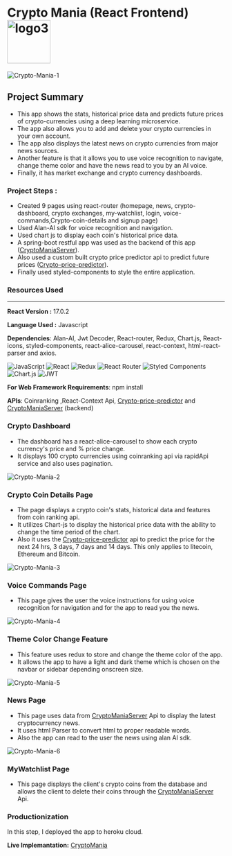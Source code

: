# Crypto Mania (React Frontend)<img src="https://i.ibb.co/SrfdFSz/logo3.png" alt="logo3" border="0" align="center" width="100">
<img src="https://i.ibb.co/y4rKph5/Crypto-Mania-1.png" alt="Crypto-Mania-1" border="0">

## Project Summary 

* This app shows the stats, historical price data and predicts future prices of crypto-currencies using a deep learning microservice.
* The app also allows you to add and delete your crypto currencies in your own account. 
* The app also displays the latest news on crypto currencies from major news sources.
* Another feature is that it allows you to use voice recognition to navigate, change theme color and have the news read to you by an AI voice.
* Finally, it has market exchange and crypto currency dashboards.  
### Project Steps :  
* Created 9 pages using react-router (homepage, news, crypto-dashboard, crypto exchanges, my-watchlist, login, voice-commands,Crypto-coin-details and signup page)
* Used Alan-AI sdk for voice recognition and navigation.
* Used chart js to display each coin's historical price data.
* A spring-boot restful app was used as the backend of this app ([CryptoManiaServer](https://github.com/mk870/crypto-mania-api)).
* Also used a custom built crypto price predictor api to predict future prices ([Crypto-price-predictor](https://github.com/mk870/Crypto_Deep_Learning_Api)).
* Finally used styled-components to style the entire application.

### **Resources Used**
***
**React Version :** 17.0.2  

**Language Used :** Javascript

**Dependencies**: Alan-AI, Jwt Decoder, React-router, Redux, Chart.js, React-icons, styled-components, react-alice-carousel, react-context, html-react-parser and axios.  

![JavaScript](https://img.shields.io/badge/javascript-%23323330.svg?style=flat&logo=javascript&logoColor=%23F7DF1E) ![React](https://img.shields.io/badge/react-%2320232a.svg?style=flat&logo=react&logoColor=%2361DAFB) 	![Redux](https://img.shields.io/badge/redux-%23593d88.svg?style=flat&logo=redux&logoColor=white)	![React Router](https://img.shields.io/badge/React_Router-CA4245?style=flat&logo=react-router&logoColor=white) ![Styled Components](https://img.shields.io/badge/styled--components-DB7093?style=flat&logo=styled-components&logoColor=white) ![Chart.js](https://img.shields.io/badge/chart.js-F5788D.svg?style=flat&logo=chart.js&logoColor=white) ![JWT](https://img.shields.io/badge/JWT-black?style=flat&logo=JSON%20web%20tokens)

**For Web Framework Requirements**: npm install

**APIs**: Coinranking ,React-Context Api, [Crypto-price-predictor](https://github.com/mk870/Crypto_Deep_Learning_Api) and [CryptoManiaServer](https://github.com/mk870/crypto-mania-api) (backend) 



### **Crypto Dashboard** 
* The dashboard has a react-alice-carousel to show each crypto currency's price and % price change.
* It displays 100 crypto currencies using coinranking api via rapidApi service and also uses pagination.  

<img src="https://i.ibb.co/syRWTXK/Crypto-Mania-2.png" alt="Crypto-Mania-2" border="0"> 

### **Crypto Coin Details Page**  
* The page displays a crypto coin's stats, historical data and features from coin ranking api.
* It utilizes Chart-js to display the historical price data with the ability to change the time period of the chart.
* Also it uses the [Crypto-price-predictor](https://github.com/mk870/Crypto_Deep_Learning_Api) api to predict the price for the next 24 hrs, 3 days, 7 days and 14 days. This only applies to litecoin, Ethereum and Bitcoin.  

<img src="https://i.ibb.co/8dTqsfx/Crypto-Mania-3.png" alt="Crypto-Mania-3" border="0"> 

### **Voice Commands Page**  
* This page gives the user the voice instructions for using voice recognition for navigation and for the app to read you the news.  

<img src="https://i.ibb.co/ZczGCyB/Crypto-Mania-4.png" alt="Crypto-Mania-4" border="0"> 

### **Theme Color Change Feature** 
* This feature uses redux to store and change the theme color of the app.
* It allows the app to have a light and dark theme which is chosen on the navbar or sidebar depending onscreen size.  

<img src="https://i.ibb.co/HBhw3Gd/Crypto-Mania-5.png" alt="Crypto-Mania-5" border="0">  

### **News Page**  
* This page uses data from [CryptoManiaServer](https://github.com/mk870/crypto-mania-api) Api to display the latest cryptocurrency news.
* It uses html Parser to convert html to proper readable words. 
* Also the app can read to the user the news using alan AI sdk.  

<img src="https://i.ibb.co/8Mf8vqS/Crypto-Mania-6.png" alt="Crypto-Mania-6" border="0">

### **MyWatchlist Page**  
* This page displays the client's crypto coins from the database and allows the client to delete their coins through the [CryptoManiaServer](https://github.com/mk870/crypto-mania-api) Api.

### **Productionization**
In this step, I deployed the app to heroku cloud.

**Live Implemantation:** [CryptoMania](https://react-cryptomania.herokuapp.com)
